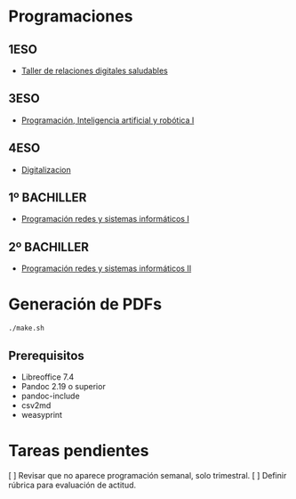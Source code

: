 # Programaciones

## 1ESO

- [Taller de relaciones digitales saludables](./TRDS-1ESO)

## 3ESO

- [Programación, Inteligencia artificial y robótica I](./PIAR1-3ESO)

## 4ESO

- [Digitalizacion](./DIG-4ESO)

## 1º BACHILLER

- [Programación redes y sistemas informáticos I](./PRESI1-1BACH)

## 2º BACHILLER

- [Programación redes y sistemas informáticos II](./PRESI2-2BACH)

# Generación de PDFs

    ./make.sh

## Prerequisitos

- Libreoffice 7.4
- Pandoc 2.19 o superior
- pandoc-include
- csv2md
- weasyprint

# Tareas pendientes

\[ \] Revisar que no aparece programación semanal, solo trimestral. \[
\] Definir rúbrica para evaluación de actitud.

